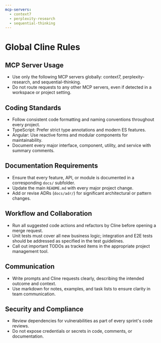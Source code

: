 ```yaml
---
mcp-servers:
  - context7
  - perplexity-research
  - sequential-thinking
---
```


# Global Cline Rules

## MCP Server Usage

- Use only the following MCP servers globally: context7, perplexity-research, and sequential-thinking.
- Do not route requests to any other MCP servers, even if detected in a workspace or project setting.

## Coding Standards

- Follow consistent code formatting and naming conventions throughout every project.
- TypeScript: Prefer strict type annotations and modern ES features.
- Angular: Use reactive forms and modular components for maintainability.
- Document every major interface, component, utility, and service with summary comments.

## Documentation Requirements

- Ensure that every feature, API, or module is documented in a corresponding `docs/` subfolder.
- Update the main `README.md` with every major project change.
- Add or revise ADRs (`docs/adr/`) for significant architectural or pattern changes.

## Workflow and Collaboration

- Run all suggested code actions and refactors by Cline before opening a merge request.
- Unit tests must cover all new business logic; integration and E2E tests should be addressed as specified in the test guidelines.
- Call out important TODOs as tracked items in the appropriate project management tool.

## Communication

- Write prompts and Cline requests clearly, describing the intended outcome and context.
- Use markdown for notes, examples, and task lists to ensure clarity in team communication.

## Security and Compliance

- Review dependencies for vulnerabilities as part of every sprint's code reviews.
- Do not expose credentials or secrets in code, comments, or documentation.
